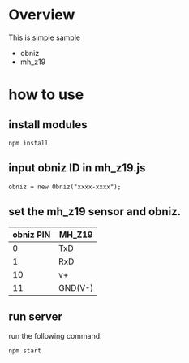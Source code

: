 # Overview
This is simple sample
- obniz
- mh_z19

# how to use
## install modules

```nodejs
npm install
```

## input obniz ID in mh_z19.js
 
```
obniz = new Obniz("xxxx-xxxx");
```


## set the mh_z19 sensor and obniz.


|  obniz PIN |  MH_Z19  |
| ---- | ---- |
|  0  |  TxD  |
|  1  |  RxD  |
|  10  |  v+  |
|  11 |  GND(V-)  |


## run server

run the following command.

```nodejs
npm start
```